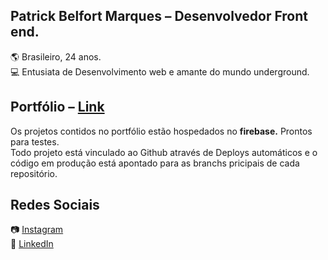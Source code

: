 ## Patrick Belfort Marques – Desenvolvedor Front end.

:earth_americas: Brasileiro, 24 anos. <br/>
💻 Entusiata de Desenvolvimento web e amante do mundo underground. <br/>

## Portfólio – [Link](https://patrick-b-marques.web.app/)

Os projetos contidos no portfólio estão hospedados no <strong>firebase.</strong> Prontos para testes.<br/>
Todo projeto está vinculado ao Github através de Deploys automáticos e o código em produção está apontado para as branchs pricipais de cada repositório.

## Redes Sociais

📷 [Instagram](https://www.instagram.com/sagazvlr/)<br/>
🔗 [LinkedIn](https://www.linkedin.com/in/patrick-belfort-91253b200/)
